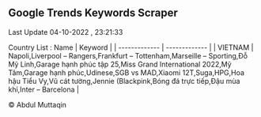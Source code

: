 

## Google Trends Keywords Scraper 
 
Last Update 04-10-2022 , 23:21:33

Country List :
 Name  | Keyword |
| ------------- | ------------- |
| VIETNAM | Napoli,Liverpool – Rangers,Frankfurt – Tottenham,Marseille – Sporting,Đỗ Mỹ Linh,Garage hạnh phúc tập 25,Miss Grand International 2022,Mỹ Tâm,Garage hạnh phúc,Udinese,SGB vs MAD,Xiaomi 12T,Suga,HPG,Hoa hậu Tiểu Vy,Vũ cát tường,Jennie (Blackpink,Bóng đá trực tiếp,Đậu mùa khỉ,Inter – Barcelona |



© Abdul Muttaqin 
